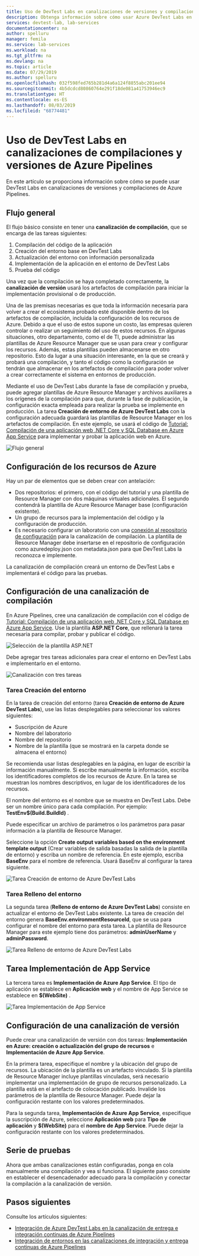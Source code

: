 ```yaml
---
title: Uso de DevTest Labs en canalizaciones de versiones y compilaciones de Azure Pipelines | Microsoft Docs
description: Obtenga información sobre cómo usar Azure DevTest Labs en canalizaciones de versiones y compilaciones de Azure Pipelines.
services: devtest-lab, lab-services
documentationcenter: na
author: spelluru
manager: femila
ms.service: lab-services
ms.workload: na
ms.tgt_pltfrm: na
ms.devlang: na
ms.topic: article
ms.date: 07/29/2019
ms.author: spelluru
ms.openlocfilehash: 032f598fed765b281d4a6a124f8855abc201ee94
ms.sourcegitcommit: 4b5dcdcd80860764e291f18de081a41753946ec9
ms.translationtype: HT
ms.contentlocale: es-ES
ms.lasthandoff: 08/03/2019
ms.locfileid: "68774481"
---
```

# <a name="use-devtest-labs-in-azure-pipelines-build-and-release-pipelines"></a>Uso de DevTest Labs en canalizaciones de compilaciones y versiones de Azure Pipelines
En este artículo se proporciona información sobre cómo se puede usar DevTest Labs en canalizaciones de versiones y compilaciones de Azure Pipelines. 

## <a name="overall-flow"></a>Flujo general
El flujo básico consiste en tener una **canalización de compilación**, que se encarga de las tareas siguientes:

1. Compilación del código de la aplicación
1. Creación del entorno base en DevTest Labs
1. Actualización del entorno con información personalizada
1. Implementación de la aplicación en el entorno de DevTest Labs
1. Prueba del código 

Una vez que la compilación se haya completado correctamente, la **canalización de versión** usará los artefactos de compilación para iniciar la implementación provisional o de producción. 

Una de las premisas necesarias es que toda la información necesaria para volver a crear el ecosistema probado esté disponible dentro de los artefactos de compilación, incluida la configuración de los recursos de Azure. Debido a que el uso de estos supone un costo, las empresas quieren controlar o realizar un seguimiento del uso de estos recursos. En algunas situaciones, otro departamento, como el de TI, puede administrar las plantillas de Azure Resource Manager que se usan para crear y configurar los recursos. Además, estas plantillas pueden almacenarse en otro repositorio. Esto da lugar a una situación interesante, en la que se creará y probará una compilación, y tanto el código como la configuración se tendrán que almacenar en los artefactos de compilación para poder volver a crear correctamente el sistema en entornos de producción. 

Mediante el uso de DevTest Labs durante la fase de compilación y prueba, puede agregar plantillas de Azure Resource Manager y archivos auxiliares a los orígenes de la compilación para que, durante la fase de publicación, la configuración exacta empleada para realizar la prueba se implemente en producción. La tarea **Creación de entorno de Azure DevTest Labs** con la configuración adecuada guardará las plantillas de Resource Manager en los artefactos de compilación. En este ejemplo, se usará el código de [Tutorial: Compilación de una aplicación web .NET Core y SQL Database en Azure App Service](../app-service/app-service-web-tutorial-dotnetcore-sqldb.md) para implementar y probar la aplicación web en Azure.

![Flujo general](./media/use-devtest-labs-build-release-pipelines/overall-flow.png)

## <a name="set-up-azure-resources"></a>Configuración de los recursos de Azure
Hay un par de elementos que se deben crear con antelación:

- Dos repositorios: el primero, con el código del tutorial y una plantilla de Resource Manager con dos máquinas virtuales adicionales. El segundo contendrá la plantilla de Azure Resource Manager base (configuración existente).
- Un grupo de recursos para la implementación del código y la configuración de producción.
- Es necesario configurar un laboratorio con una [conexión al repositorio de configuración](devtest-lab-create-environment-from-arm.md) para la canalización de compilación. La plantilla de Resource Manager debe insertarse en el repositorio de configuración como azuredeploy.json con metadata.json para que DevTest Labs la reconozca e implemente.

La canalización de compilación creará un entorno de DevTest Labs e implementará el código para las pruebas.

## <a name="set-up-a-build-pipeline"></a>Configuración de una canalización de compilación
En Azure Pipelines, cree una canalización de compilación con el código de [Tutorial: Compilación de una aplicación web .NET Core y SQL Database en Azure App Service](../app-service/app-service-web-tutorial-dotnetcore-sqldb.md). Use la plantilla **ASP.NET Core**, que rellenará la tarea necesaria para compilar, probar y publicar el código.

![Selección de la plantilla ASP.NET](./media/use-devtest-labs-build-release-pipelines/select-asp-net.png)

Debe agregar tres tareas adicionales para crear el entorno en DevTest Labs e implementarlo en el entorno.

![Canalización con tres tareas](./media/use-devtest-labs-build-release-pipelines/pipeline-tasks.png)

### <a name="create-environment-task"></a>Tarea Creación del entorno
En la tarea de creación del entorno (tarea **Creación de entorno de Azure DevTest Labs**), use las listas desplegables para seleccionar los valores siguientes:

- Suscripción de Azure
- Nombre del laboratorio
- Nombre del repositorio
- Nombre de la plantilla (que se mostrará en la carpeta donde se almacena el entorno) 

Se recomienda usar listas desplegables en la página, en lugar de escribir la información manualmente. Si escribe manualmente la información, escriba los identificadores completos de los recursos de Azure. En la tarea se muestran los nombres descriptivos, en lugar de los identificadores de los recursos. 

El nombre del entorno es el nombre que se muestra en DevTest Labs. Debe ser un nombre único para cada compilación. Por ejemplo:  **TestEnv$(Build.BuildId)** . 

Puede especificar un archivo de parámetros o los parámetros para pasar información a la plantilla de Resource Manager. 

Seleccione la opción **Create output variables based on the environment template output** (Crear variables de salida basadas la salida de la plantilla de entorno) y escriba un nombre de referencia. En este ejemplo, escriba **BaseEnv** para el nombre de referencia. Usará BaseEnv al configurar la tarea siguiente. 

![Tarea Creación de entorno de Azure DevTest Labs](./media/use-devtest-labs-build-release-pipelines/create-environment.png)

### <a name="populate-environment-task"></a>Tarea Relleno del entorno
La segunda tarea (**Relleno de entorno de Azure DevTest Labs**) consiste en actualizar el entorno de DevTest Labs existente. La tarea de creación del entorno genera **BaseEnv.environmentResourceId**, que se usa para configurar el nombre del entorno para esta tarea. La plantilla de Resource Manager para este ejemplo tiene dos parámetros: **adminUserName** y **adminPassword**. 

![Tarea Relleno de entorno de Azure DevTest Labs](./media/use-devtest-labs-build-release-pipelines/populate-environment.png)

## <a name="app-service-deploy-task"></a>Tarea Implementación de App Service
La tercera tarea es **Implementación de Azure App Service**. El tipo de aplicación se establece en **Aplicación web** y el nombre de App Service se establece en **$(WebSite)** .

![Tarea Implementación de App Service](./media/use-devtest-labs-build-release-pipelines/app-service-deploy.png)

## <a name="set-up-release-pipeline"></a>Configuración de una canalización de versión
Puede crear una canalización de versión con dos tareas: **Implementación en Azure: creación o actualización del grupo de recursos** e **Implementación de Azure App Service**. 

En la primera tarea, especifique el nombre y la ubicación del grupo de recursos. La ubicación de la plantilla es un artefacto vinculado. Si la plantilla de Resource Manager incluye plantillas vinculadas, será necesario implementar una implementación de grupo de recursos personalizado. La plantilla está en el artefacto de colocación publicado. Invalide los parámetros de la plantilla de Resource Manager. Puede dejar la configuración restante con los valores predeterminados. 

Para la segunda tarea, **Implementación de Azure App Service**, especifique la suscripción de Azure, seleccione **Aplicación web** para **Tipo de aplicación** y **$(WebSite)** para el **nombre de App Service**. Puede dejar la configuración restante con los valores predeterminados. 

## <a name="test-run"></a>Serie de pruebas
Ahora que ambas canalizaciones están configuradas, ponga en cola manualmente una compilación y vea si funciona. El siguiente paso consiste en establecer el desencadenador adecuado para la compilación y conectar la compilación a la canalización de versión.

## <a name="next-steps"></a>Pasos siguientes
Consulte los artículos siguientes:

- [Integración de Azure DevTest Labs en la canalización de entrega e integración continuas de Azure Pipelines](devtest-lab-integrate-ci-cd-vsts.md)
- [Integración de entornos en las canalizaciones de integración y entrega continuas de Azure Pipelines](integrate-environments-devops-pipeline.md)
